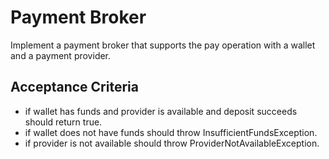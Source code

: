 # Payment Broker

Implement a payment broker that supports the pay operation with a wallet and a payment provider.


## Acceptance Criteria

* if wallet has funds and provider is available and deposit succeeds should return true.
* if wallet does not have funds should throw InsufficientFundsException.
* if provider is not available should throw ProviderNotAvailableException.


